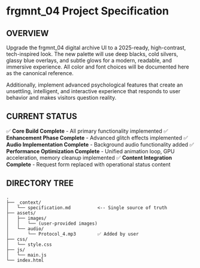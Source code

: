 # frgmnt_04 Project Specification

## OVERVIEW
Upgrade the frgmnt_04 digital archive UI to a 2025-ready, high-contrast, tech-inspired look. The new palette will use deep blacks, cold silvers, glassy blue overlays, and subtle glows for a modern, readable, and immersive experience. All color and font choices will be documented here as the canonical reference.

Additionally, implement advanced psychological features that create an unsettling, intelligent, and interactive experience that responds to user behavior and makes visitors question reality.

## CURRENT STATUS
✅ **Core Build Complete** - All primary functionality implemented
✅ **Enhancement Phase Complete** - Advanced glitch effects implemented
✅ **Audio Implementation Complete** - Background audio functionality added
✅ **Performance Optimization Complete** - Unified animation loop, GPU acceleration, memory cleanup implemented
✅ **Content Integration Complete** - Request form replaced with operational status content

## DIRECTORY TREE
```
.
├── _context/
│   └── specification.md          <-- Single source of truth
├── assets/
│   ├── images/
│   │   └── (user-provided images)
│   └── audio/
│       └── Protocol_4.mp3        ✅ Added by user
├── css/
│   └── style.css
├── js/
│   └── main.js
└── index.html
```

